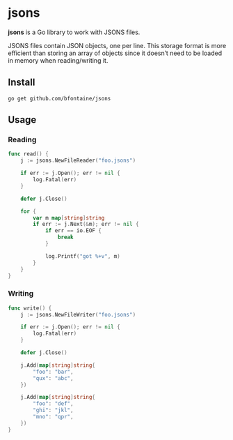 # jsons

**jsons** is a Go library to work with JSONS files.

JSONS files contain JSON objects, one per line. This storage format is more
efficient than storing an array of objects since it doesn’t need to be loaded
in memory when reading/writing it.

## Install

    go get github.com/bfontaine/jsons

## Usage

### Reading

```go
func read() {
    j := jsons.NewFileReader("foo.jsons")

    if err := j.Open(); err != nil {
        log.Fatal(err)
    }

    defer j.Close()

    for {
        var m map[string]string
        if err := j.Next(&m); err != nil {
            if err == io.EOF {
                break
            }

            log.Printf("got %+v", m)
        }
    }
}
```

### Writing

```go
func write() {
    j := jsons.NewFileWriter("foo.jsons")

    if err := j.Open(); err != nil {
        log.Fatal(err)
    }

    defer j.Close()

    j.Add(map[string]string{
        "foo": "bar",
        "qux": "abc",
    })

    j.Add(map[string]string{
        "foo": "def",
        "ghi": "jkl",
        "mno": "qpr",
    })
}
```
